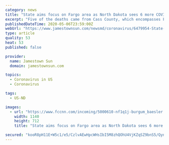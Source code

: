 ```yaml
---
category: news
title: "State aims focus on Fargo area as North Dakota sees 6 more COVID-19 deaths"
excerpt: "Five of the deaths came from Cass County, which encompasses Fargo and West Fargo. Twenty-three residents of the state's most populous county have now succumbed to the illness."
publishedDateTime: 2020-05-06T23:59:00Z
webUrl: "https://www.jamestownsun.com/newsmd/coronavirus/6479954-State-aims-focus-on-Fargo-area-as-North-Dakota-sees-6-more-COVID-19-deaths"
type: article
quality: 53
heat: 53
published: false

provider:
  name: Jamestown Sun
  domain: jamestownsun.com

topics:
  - Coronavirus in US
  - Coronavirus

tags:
  - US-ND

images:
  - url: "https://www.fccnn.com/incoming/5000610-nf1q1j-burgum_baesler.jpg/alternates/BASE_LANDSCAPE/burgum_baesler.jpg"
    width: 1140
    height: 712
    title: "State aims focus on Fargo area as North Dakota sees 6 more COVID-19 deaths"

secured: "kooR8pH11E+W5c1/e5/CzlvAEwHpcWHsIbI5M8zhQOhU4VjKZqSZ9bnS5/QyniNypqNfltqzh/LB4Rbymhzo9HuauDpx4gxog5XY/aN39i8ZD1RuNBwhyU7osG/4zF/izkTKFt7We53wIcp9uHD1OVU+q/RmZtm3DVAaxQFQvvrIIxXJczP7zfhqYC+szLOd6NHoFM+K2aT0XZhJvhH1yg2hMBgReeMIeEGW9N/N7+MiXbpqxNNSppZWHBk2Thb/HKJa/wX3k1V6Gw3bGYDgfmG1I1i5XC1J/+ym86Uc6P3VyPp3JPfMO5HZPsD2z8CcFzaiZV63VUeFyLCJGTKLgCGlHyJ8YMVMBYmZFJY/LRYs2wNAiFOJCVhi4u5WLq+HmIDCsQRx2gPbJ7ykshOh5r2wIlWvMhb/NM16E6eLBJOS0Mm7nKlJ+fh3SRWF42FUFKgm3va8lLQ3zzEPyNBxRmmS4BPEz81KMROuvwEAP/o=;gBiGj/zjlA2DI6g+xuJpig=="
---
```


